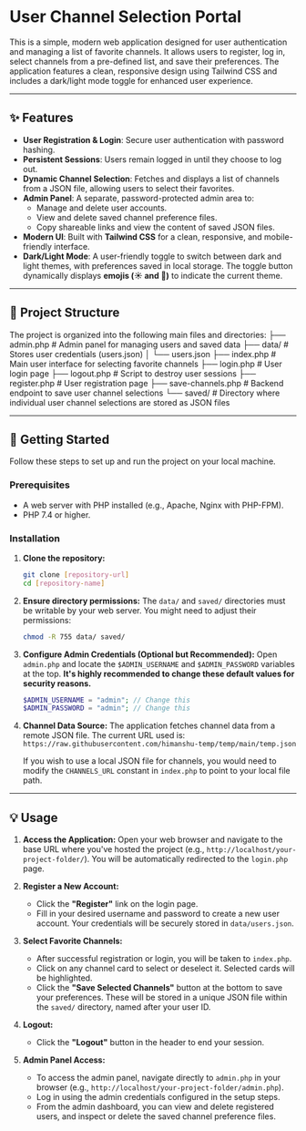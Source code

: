 # User Channel Selection Portal

This is a simple, modern web application designed for user authentication and managing a list of favorite channels. It allows users to register, log in, select channels from a pre-defined list, and save their preferences. The application features a clean, responsive design using Tailwind CSS and includes a dark/light mode toggle for enhanced user experience.

---

## ✨ Features

* **User Registration & Login**: Secure user authentication with password hashing.
* **Persistent Sessions**: Users remain logged in until they choose to log out.
* **Dynamic Channel Selection**: Fetches and displays a list of channels from a JSON file, allowing users to select their favorites.
* **Admin Panel**: A separate, password-protected admin area to:
    * Manage and delete user accounts.
    * View and delete saved channel preference files.
    * Copy shareable links and view the content of saved JSON files.
* **Modern UI**: Built with **Tailwind CSS** for a clean, responsive, and mobile-friendly interface.
* **Dark/Light Mode**: A user-friendly toggle to switch between dark and light themes, with preferences saved in local storage. The toggle button dynamically displays **emojis (☀️ and 🌙)** to indicate the current theme.

---

## 📁 Project Structure
The project is organized into the following main files and directories:
├── admin.php         # Admin panel for managing users and saved data
├── data/             # Stores user credentials (users.json)
│   └── users.json
├── index.php         # Main user interface for selecting favorite channels
├── login.php         # User login page
├── logout.php        # Script to destroy user sessions
├── register.php      # User registration page
├── save-channels.php # Backend endpoint to save user channel selections
└── saved/            # Directory where individual user channel selections are stored as JSON files

---

## 🚀 Getting Started

Follow these steps to set up and run the project on your local machine.

### Prerequisites

* A web server with PHP installed (e.g., Apache, Nginx with PHP-FPM).
* PHP 7.4 or higher.

### Installation

1.  **Clone the repository:**

    ```bash
    git clone [repository-url]
    cd [repository-name]
    ```

2.  **Ensure directory permissions:**
    The `data/` and `saved/` directories must be writable by your web server. You might need to adjust their permissions:

    ```bash
    chmod -R 755 data/ saved/
    ```

3.  **Configure Admin Credentials (Optional but Recommended):**
    Open `admin.php` and locate the `$ADMIN_USERNAME` and `$ADMIN_PASSWORD` variables at the top. **It's highly recommended to change these default values for security reasons.**

    ```php
    $ADMIN_USERNAME = "admin"; // Change this
    $ADMIN_PASSWORD = "admin"; // Change this
    ```

4.  **Channel Data Source:**
    The application fetches channel data from a remote JSON file. The current URL used is:
    `https://raw.githubusercontent.com/himanshu-temp/temp/main/temp.json`

    If you wish to use a local JSON file for channels, you would need to modify the `CHANNELS_URL` constant in `index.php` to point to your local file path.

---

## 💡 Usage

1.  **Access the Application:**
    Open your web browser and navigate to the base URL where you've hosted the project (e.g., `http://localhost/your-project-folder/`). You will be automatically redirected to the `login.php` page.

2.  **Register a New Account:**
    * Click the **"Register"** link on the login page.
    * Fill in your desired username and password to create a new user account. Your credentials will be securely stored in `data/users.json`.

3.  **Select Favorite Channels:**
    * After successful registration or login, you will be taken to `index.php`.
    * Click on any channel card to select or deselect it. Selected cards will be highlighted.
    * Click the **"Save Selected Channels"** button at the bottom to save your preferences. These will be stored in a unique JSON file within the `saved/` directory, named after your user ID.

4.  **Logout:**
    * Click the **"Logout"** button in the header to end your session.

5.  **Admin Panel Access:**
    * To access the admin panel, navigate directly to `admin.php` in your browser (e.g., `http://localhost/your-project-folder/admin.php`).
    * Log in using the admin credentials configured in the setup steps.
    * From the admin dashboard, you can view and delete registered users, and inspect or delete the saved channel preference files.
